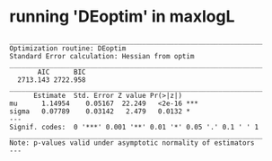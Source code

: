 # running 'DEoptim' in maxlogL

    _______________________________________________________________
    Optimization routine: DEoptim 
    Standard Error calculation: Hessian from optim 
    _______________________________________________________________
           AIC      BIC
      2713.143 2722.958
    _______________________________________________________________
          Estimate  Std. Error Z value Pr(>|z|)    
    mu      1.14954    0.05167  22.249   <2e-16 ***
    sigma   0.07789    0.03142   2.479   0.0132 *  
    ---
    Signif. codes:  0 '***' 0.001 '**' 0.01 '*' 0.05 '.' 0.1 ' ' 1
    _______________________________________________________________
    Note: p-values valid under asymptotic normality of estimators 
    ---

